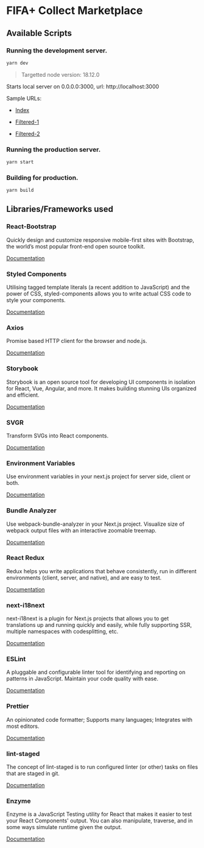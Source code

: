 # FIFA+ Collect Marketplace

  

  

## Available Scripts

  

  

### Running the development server.

  

  

```bash
yarn dev
```

  

> Targetted node version: 18.12.0

Starts local server on 0.0.0.0:3000, url: http://localhost:3000

  

  

Sample URLs:

  

- [Index](http://localhost:3000/)

  

- [Filtered-1](http://localhost:3000/?rarities=10&rarities=40&packSlugs=genesis-drop&searchTerm=Alaska&sortBy=latestCreatedAt)

  

- [Filtered-2](http://localhost:3000/?rarities=10&packSlugs=genesis-drop&sortBy=rarityCode&minPrice=99&maxPrice=9999999&packSlugs=trophies-drop)



  

  

### Running the production server.

  

  

```bash
yarn start
```

  
### Building for production.

  

  

```bash
yarn build
```
  

## Libraries/Frameworks used

  

  

### **React-Bootstrap**

  

  

Quickly design and customize responsive mobile-first sites with Bootstrap, the world’s most popular front-end open source toolkit.

  

[Documentation](https://getbootstrap.com/docs/5.0/getting-started/introduction/)

  

  

### **Styled Components**

  

  

Utilising tagged template literals (a recent addition to JavaScript) and the power of CSS, styled-components allows you to write actual CSS code to style your components.

  

[Documentation](https://styled-components.com/docs)

  

  

### **Axios**

  

  

Promise based HTTP client for the browser and node.js.

  

[Documentation](https://github.com/axios/axios)

  

  

### **Storybook**

  

  

Storybook is an open source tool for developing UI components in isolation for React, Vue, Angular, and more. It makes building stunning UIs organized and efficient.

  

[Documentation](https://storybook.js.org/docs/react/get-started/introduction)

  

  

### **SVGR**

  

  

Transform SVGs into React components.

  

[Documentation](https://react-svgr.com/docs/getting-started/)

  

  

### **Environment Variables**

  

  

Use environment variables in your next.js project for server side, client or both.

  

[Documentation](https://github.com/vercel/next.js/tree/canary/examples/environment-variables)

  

  

### **Bundle Analyzer**

  

  

Use webpack-bundle-analyzer in your Next.js project. Visualize size of webpack output files with an interactive zoomable treemap.

  

[Documentation](https://github.com/vercel/next.js/tree/canary/packages/next-bundle-analyzer)

  

  

### **React Redux**

  

  

Redux helps you write applications that behave consistently, run in different environments (client, server, and native), and are easy to test.

  

[Documentation](https://redux.js.org/introduction/getting-started)

  

  

### **next-i18next**

  

  

next-i18next is a plugin for Next.js projects that allows you to get translations up and running quickly and easily, while fully supporting SSR, multiple namespaces with codesplitting, etc.

  

[Documentation](https://github.com/isaachinman/next-i18next)

  

  

### **ESLint**

  

  

A pluggable and configurable linter tool for identifying and reporting on patterns in JavaScript. Maintain your code quality with ease.

  

[Documentation](https://eslint.org/docs/user-guide/getting-started)

  

  

### **Prettier**

  

  

An opinionated code formatter; Supports many languages; Integrates with most editors.

  

[Documentation](https://prettier.io/docs/en/index.html)

  

  

### **lint-staged**

  

  

The concept of lint-staged is to run configured linter (or other) tasks on files that are staged in git.

  

[Documentation](https://github.com/okonet/lint-staged)

  

  

### **Enzyme**

  

  

Enzyme is a JavaScript Testing utility for React that makes it easier to test your React Components&#39; output. You can also manipulate, traverse, and in some ways simulate runtime given the output.

  

[Documentation](https://enzymejs.github.io/enzyme/)